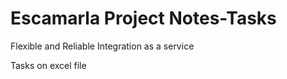 # Escamarla Project Notes-Tasks
Flexible and Reliable Integration as a service

Tasks on excel file
